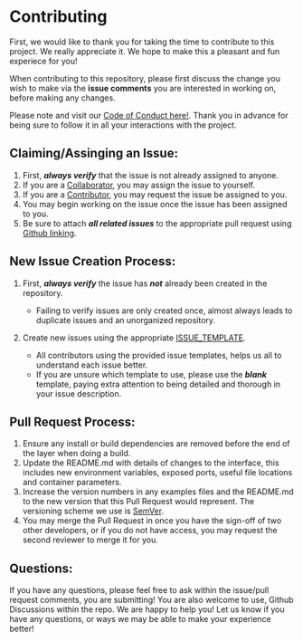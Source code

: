 # Contributing

First, we would like to thank you for taking the time to contribute to this project. We really appreciate it. We hope to make this a pleasant and fun experiece for you!

When contributing to this repository, please first discuss the change you wish to make via the **issue comments** you are interested in working on, before making any changes.

Please note and visit our [Code of Conduct here!](https://github.com/Github-Community-Standards/github-community-standards/blob/main/CODE_OF_CONDUCT.md "Github-Community-Standards Code of Conduct"). Thank you in advance for being sure to follow it in all your interactions with the project.

## Claiming/Assinging an Issue:

1. First, **_always verify_** that the issue is not already assigned to anyone.
2. If you are a [Collaborator](https://docs.github.com/en/account-and-profile/setting-up-and-managing-your-personal-account-on-github/managing-access-to-your-personal-repositories/inviting-collaborators-to-a-personal-repository "Github Collaborator Docs"), you may assign the issue to yourself.
3. If you are a [Contributor](https://docs.github.com/en/communities/setting-up-your-project-for-healthy-contributions/setting-guidelines-for-repository-contributors "Github Contributor Docs"), you may request the issue be assigned to you.
4. You may begin working on the issue once the issue has been assigned to you.
5. Be sure to attach **_all related issues_** to the appropriate pull request using [Github linking](https://docs.github.com/en/issues/tracking-your-work-with-issues/linking-a-pull-request-to-an-issue "Github linking ").

## New Issue Creation Process:

1. First, **_always verify_** the issue has **_not_** already been created in the repository.
   - Failing to verify issues are only created once, almost always leads to duplicate issues and an unorganized repository.
2. Create new issues using the appropriate [ISSUE_TEMPLATE](https://docs.github.com/en/issues/tracking-your-work-with-issues/creating-an-issue#creating-an-issue-from-a-repository "Github Issue_Template docs").

   - All contributors using the provided issue templates, helps us all to understand each issue better.
   - If you are unsure which template to use, please use the **_blank_** template, paying extra attention to being detailed and thorough in your issue description.

## Pull Request Process:

1. Ensure any install or build dependencies are removed before the end of the layer when doing a build.
2. Update the README.md with details of changes to the interface, this includes new environment variables, exposed ports, useful file locations and container parameters.
3. Increase the version numbers in any examples files and the README.md to the new version that this Pull Request would represent. The versioning scheme we use is [SemVer](http://semver.org/ "Semver.org").
4. You may merge the Pull Request in once you have the sign-off of two other developers, or if you do not have access, you may request the second reviewer to merge it for you.

## Questions:

If you have any questions, please feel free to ask within the issue/pull request comments, you are submitting! You are also welcome to use, Github Discussions within the repo. We are happy to help you! Let us know if you have any questions, or ways we may be able to make your experience better!
